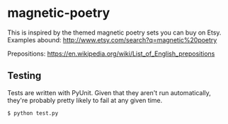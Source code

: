 magnetic-poetry
===============

This is inspired by the themed magnetic poetry sets you can buy on
Etsy. Examples abound: <http://www.etsy.com/search?q=magnetic%20poetry>

Prepositions: <https://en.wikipedia.org/wiki/List_of_English_prepositions>

Testing
-------
Tests are written with PyUnit. Given that they aren't run automatically,
they're probably pretty likely to fail at any given time.

    $ python test.py
